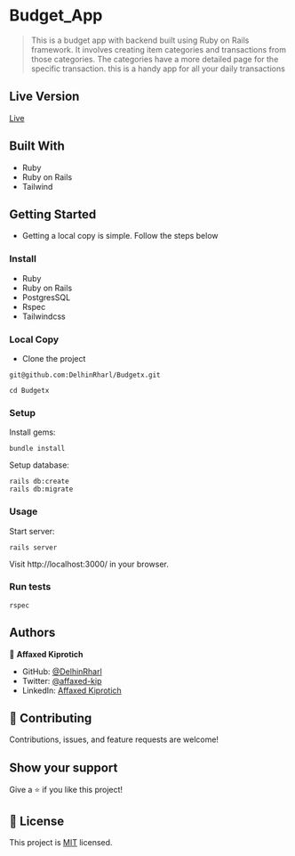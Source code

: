 # Budget_App

> This is a budget app with backend built using Ruby on Rails framework. It involves creating  item categories and transactions from those categories. The categories have a more detailed page for the specific transaction. this is a handy app for all your daily transactions

## Live Version

[Live](https://peaceful-mesa-18312.herokuapp.com)
## Built With

- Ruby
- Ruby on Rails
- Tailwind
## Getting Started

- Getting a local copy is simple. Follow the steps below
### Install
- Ruby
- Ruby on Rails
- PostgresSQL
- Rspec
- Tailwindcss


### Local Copy

- Clone the project

```
git@github.com:DelhinRharl/Budgetx.git

cd Budgetx

```

### Setup

Install gems:

```
bundle install
```

Setup database:

```
rails db:create
rails db:migrate
```

### Usage

Start server:

```
rails server
```

Visit http://localhost:3000/ in your browser.

### Run tests

```
rspec
```
 
  ## Authors
👤 **Affaxed Kiprotich**

- GitHub: [@DelhinRharl](https://github.com/DelhinRharl)
- Twitter: [@affaxed-kip](https://twitter.com/affaxed-kip)
- LinkedIn: [Affaxed Kiprotich](https://www.linkedin.com/in/affaxed-kiprotich/)

## 🤝 Contributing

Contributions, issues, and feature requests are welcome!

## Show your support

Give a ⭐️ if you like this project!
## 📝 License

This project is [MIT](./LICENSE.md) licensed.
